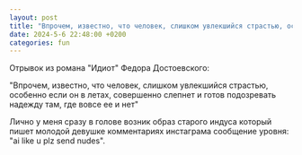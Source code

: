 ```yaml
---
layout: post
title: "Впрочем, известно, что человек, слишком увлекшийся страстью, особенно если он в летах..."
date: 2024-5-6 22:48:00 +0200
categories: fun
---
```


Отрывок из романа "Идиот" Федора Достоевского:

"Впрочем, известно, что человек, слишком увлекшийся страстью, особенно если он в летах, совершенно слепнет и готов подозревать надежду там, где вовсе ее и нет"

Лично у меня сразу в голове возник образ старого индуса который пишет молодой девушке комментариях инстаграма сообщение уровня: "ai like u plz send nudes".
